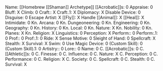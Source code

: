 Name: [[Homebrew [[Shaman]] Archetype]]
[[Acrobatic]]s: 0
Appraise: 0
Bluff: X
Climb: 0
Craft:: X
Craft:.1: X
Diplomacy: X
Disable Device: 0
Disguise: 0
Escape Artist: X
[[Fly]]: X
Handle [[Animal]]: X
[[Heal]]: X
Intimidate: 0
Kn. Arcana: 0
Kn. Dungeoneering: 0
Kn. Engineering: 0
Kn. Geography: 0
Kn. History: 0
Kn. Local: 0
Kn. Nature: X
Kn. Nobility: 0
Kn. Planes: X
Kn. Religion: X
Linguistics: 0
Perception: X
Perform:: 0
Perform:.1: 0
Prof:: 0
Prof:.1: 0
Ride: X
Sense Motive: 0
Sleight of Hand: 0
Spellcraft: X
Stealth: X
Survival: X
Swim: 0
Use Magic Device: 0
(Custom Skill): 0
(Custom Skill).1: 0
Artistry:: 0
Lore:: 0
Name: 0
C. [[Acrobatic]]s: 0
C. [[Athletic]]s: 0
C. Finesse: 0
C. Influence: 0
C. Nature: X
C. Perception: 0
C. Performance: 0
C. Religion: X
C. Society: 0
C. Spellcraft: 0
C. Stealth: 0
C. Survival: X
